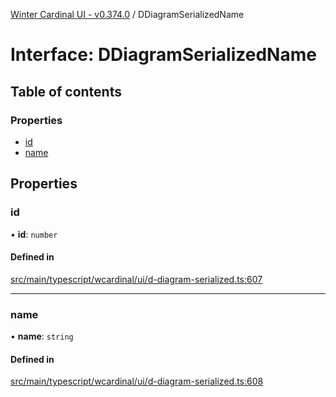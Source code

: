 [Winter Cardinal UI - v0.374.0](../index.md) / DDiagramSerializedName

# Interface: DDiagramSerializedName

## Table of contents

### Properties

- [id](DDiagramSerializedName.md#id)
- [name](DDiagramSerializedName.md#name)

## Properties

### id

• **id**: `number`

#### Defined in

[src/main/typescript/wcardinal/ui/d-diagram-serialized.ts:607](https://github.com/winter-cardinal/winter-cardinal-ui/blob/v0.310.1/src/main/typescript/wcardinal/ui/d-diagram-serialized.ts#L607)

___

### name

• **name**: `string`

#### Defined in

[src/main/typescript/wcardinal/ui/d-diagram-serialized.ts:608](https://github.com/winter-cardinal/winter-cardinal-ui/blob/v0.310.1/src/main/typescript/wcardinal/ui/d-diagram-serialized.ts#L608)
